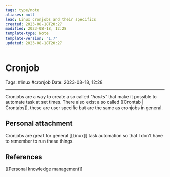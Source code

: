 ```yaml
---
tags: type/note
aliases: null
lead: Linux cronjobs and their specifics
created: 2023-08-18T20:27
modified: 2023-08-18, 12:28
template-type: Note
template-version: "1.7"
updated: 2023-08-18T20:27
---
```


# Cronjob

Tags: #linux #cronjob
Date: 2023-08-18, 12:28

---

Cronjobs are a way to create a so called _"hooks"_ that make it possible to automate task at set times. There also exist a so called [[Crontab | Crontabs]], these are user specific but are the same as cronjobs in general.

## Personal attachment 

Cronjobs are great for general [[Linux]] task automation so that I don't have to remember to run these things. 

## References

[[Personal knowledge management]] 
